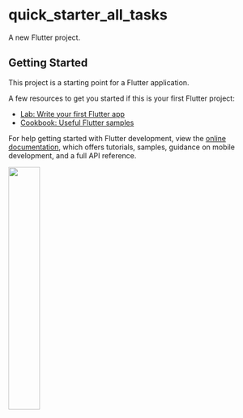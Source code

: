 # quick_starter_all_tasks

A new Flutter project.

## Getting Started

This project is a starting point for a Flutter application.

A few resources to get you started if this is your first Flutter project:

- [Lab: Write your first Flutter app](https://docs.flutter.dev/get-started/codelab)
- [Cookbook: Useful Flutter samples](https://docs.flutter.dev/cookbook)

For help getting started with Flutter development, view the
[online documentation](https://docs.flutter.dev/), which offers tutorials,
samples, guidance on mobile development, and a full API reference.



<p>
  <img src="![Screenshot_20240322_225035](https://github.com/Krupaparmar30/quick_starter_all_tasks/assets/149374671/96749010-1b06-4251-ab28-d76e7cccb59b)",width=22%, height=35%>
</p>
